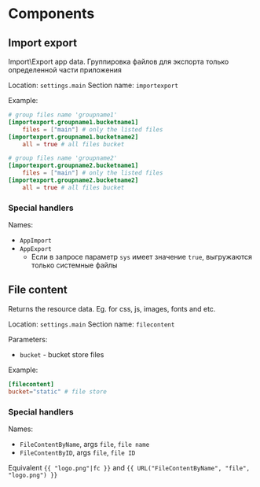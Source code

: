 # Components

## Import export

Import\Export app data. 
Группировка файлов для экспорта только определенной части приложения

Location: `settings.main`
Section name: `importexport`

Example:

``` toml
# group files name 'groupname1'
[importexport.groupname1.bucketname1]
    files = ["main"] # only the listed files
[importexport.groupname1.bucketname2]
    all = true # all files bucket

# group files name 'groupname2'
[importexport.groupname2.bucketname1]
    files = ["main"] # only the listed files
[importexport.groupname2.bucketname2]
    all = true # all files bucket
```

### Special handlers

Names:
* `AppImport`
* `AppExport`
  * Если в запросе параметр `sys` имеет значение `true`, выгружаются только системные файлы

## File content

Returns the resource data. Eg. for css, js, images, fonts and etc.

Location: `settings.main`
Section name: `filecontent`

Parameters:
* `bucket` - bucket store files

Example:

``` toml
[filecontent]
bucket="static" # file store
```

### Special handlers

Names:
* `FileContentByName`, args `file`, `file name`
* `FileContentByID`, args `file`, `file ID`

Equivalent `{{ "logo.png"|fc }}` and `{{ URL("FileContentByName", "file", "logo.png") }}`